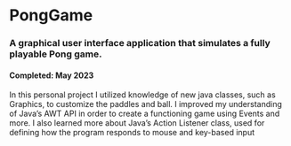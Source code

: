 # PongGame
<h3>A graphical user interface application that simulates a fully playable Pong game.</h3>
<h4> Completed: May 2023 </h4>

In this personal project I utilized knowledge of new java classes, such as Graphics, to customize the paddles and ball. I improved my understanding of Java’s AWT API in order to create a functioning game using Events and more. I also learned more about Java’s Action Listener class, used for defining how the program responds to mouse and key-based input
